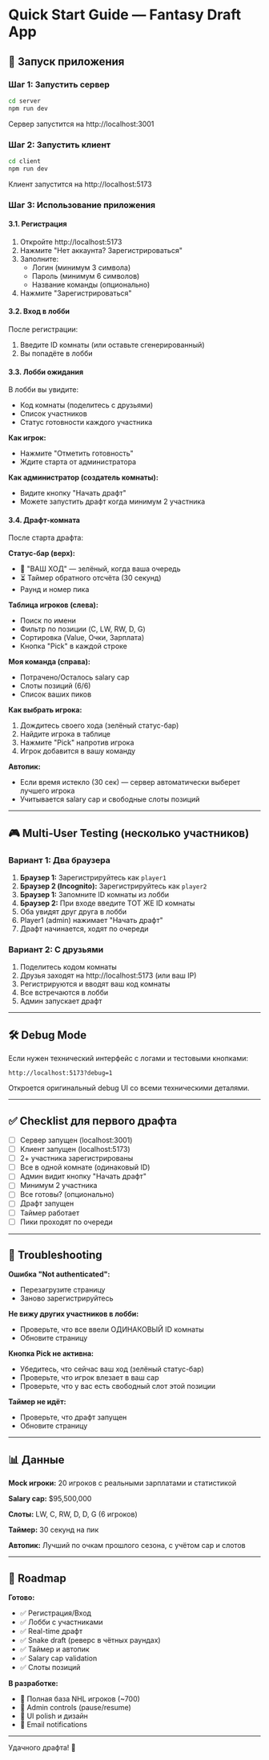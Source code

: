 # Quick Start Guide — Fantasy Draft App

## 🚀 Запуск приложения

### Шаг 1: Запустить сервер

```bash
cd server
npm run dev
```

Сервер запустится на http://localhost:3001

### Шаг 2: Запустить клиент

```bash
cd client
npm run dev
```

Клиент запустится на http://localhost:5173

### Шаг 3: Использование приложения

#### 3.1. Регистрация

1. Откройте http://localhost:5173
2. Нажмите "Нет аккаунта? Зарегистрироваться"
3. Заполните:
   - Логин (минимум 3 символа)
   - Пароль (минимум 6 символов)
   - Название команды (опционально)
4. Нажмите "Зарегистрироваться"

#### 3.2. Вход в лобби

После регистрации:
1. Введите ID комнаты (или оставьте сгенерированный)
2. Вы попадёте в лобби

#### 3.3. Лобби ожидания

В лобби вы увидите:
- Код комнаты (поделитесь с друзьями)
- Список участников
- Статус готовности каждого участника

**Как игрок:**
- Нажмите "Отметить готовность"
- Ждите старта от администратора

**Как администратор (создатель комнаты):**
- Видите кнопку "Начать драфт"
- Можете запустить драфт когда минимум 2 участника

#### 3.4. Драфт-комната

После старта драфта:

**Статус-бар (верх):**
- 🎯 "ВАШ ХОД" — зелёный, когда ваша очередь
- ⏳ Таймер обратного отсчёта (30 секунд)
- Раунд и номер пика

**Таблица игроков (слева):**
- Поиск по имени
- Фильтр по позиции (C, LW, RW, D, G)
- Сортировка (Value, Очки, Зарплата)
- Кнопка "Pick" в каждой строке

**Моя команда (справа):**
- Потрачено/Осталось salary cap
- Слоты позиций (6/6)
- Список ваших пиков

**Как выбрать игрока:**
1. Дождитесь своего хода (зелёный статус-бар)
2. Найдите игрока в таблице
3. Нажмите "Pick" напротив игрока
4. Игрок добавится в вашу команду

**Автопик:**
- Если время истекло (30 сек) — сервер автоматически выберет лучшего игрока
- Учитывается salary cap и свободные слоты позиций

---

## 🎮 Multi-User Testing (несколько участников)

### Вариант 1: Два браузера

1. **Браузер 1:** Зарегистрируйтесь как `player1`
2. **Браузер 2 (Incognito):** Зарегистрируйтесь как `player2`
3. **Браузер 1:** Запомните ID комнаты из лобби
4. **Браузер 2:** При входе введите ТОТ ЖЕ ID комнаты
5. Оба увидят друг друга в лобби
6. Player1 (admin) нажимает "Начать драфт"
7. Драфт начинается, ходят по очереди

### Вариант 2: С друзьями

1. Поделитесь кодом комнаты
2. Друзья заходят на http://localhost:5173 (или ваш IP)
3. Регистрируются и вводят ваш код комнаты
4. Все встречаются в лобби
5. Админ запускает драфт

---

## 🛠 Debug Mode

Если нужен технический интерфейс с логами и тестовыми кнопками:

```
http://localhost:5173?debug=1
```

Откроется оригинальный debug UI со всеми техническими деталями.

---

## ✅ Checklist для первого драфта

- [ ] Сервер запущен (localhost:3001)
- [ ] Клиент запущен (localhost:5173)
- [ ] 2+ участника зарегистрированы
- [ ] Все в одной комнате (одинаковый ID)
- [ ] Админ видит кнопку "Начать драфт"
- [ ] Минимум 2 участника
- [ ] Все готовы? (опционально)
- [ ] Драфт запущен
- [ ] Таймер работает
- [ ] Пики проходят по очереди

---

## 🔧 Troubleshooting

**Ошибка "Not authenticated":**
- Перезагрузите страницу
- Заново зарегистрируйтесь

**Не вижу других участников в лобби:**
- Проверьте, что все ввели ОДИНАКОВЫЙ ID комнаты
- Обновите страницу

**Кнопка Pick не активна:**
- Убедитесь, что сейчас ваш ход (зелёный статус-бар)
- Проверьте, что игрок влезает в ваш cap
- Проверьте, что у вас есть свободный слот этой позиции

**Таймер не идёт:**
- Проверьте, что драфт запущен
- Обновите страницу

---

## 📊 Данные

**Mock игроки:** 20 игроков с реальными зарплатами и статистикой

**Salary cap:** $95,500,000

**Слоты:** LW, C, RW, D, D, G (6 игроков)

**Таймер:** 30 секунд на пик

**Автопик:** Лучший по очкам прошлого сезона, с учётом cap и слотов

---

## 🎯 Roadmap

**Готово:**
- ✅ Регистрация/Вход
- ✅ Лобби с участниками
- ✅ Real-time драфт
- ✅ Snake draft (реверс в чётных раундах)
- ✅ Таймер и автопик
- ✅ Salary cap validation
- ✅ Слоты позиций

**В разработке:**
- 🔄 Полная база NHL игроков (~700)
- 🔄 Admin controls (pause/resume)
- 🔄 UI polish и дизайн
- 🔄 Email notifications

---

Удачного драфта! 🏒
